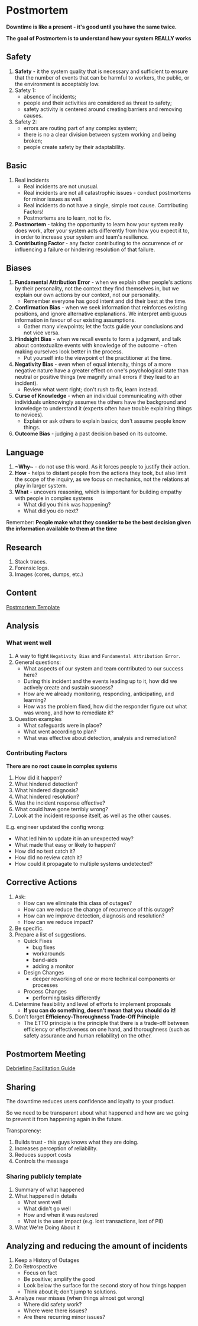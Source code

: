 # Postmortem
**Downtime is like a present - it's good until you have the same twice.**

**The goal of Postmortem is to understand how your system REALLY works**


## Safety
1. **Safety** - it the system quality that is necessary and sufficient to ensure that the number of events that can be harmful to workers, the public, or the environment is acceptably low.
1. Safety 1:
    * absence of incidents;
    * people and their activities are considered as threat to safety;
    * safety activity is centered around creating barriers and removing causes.
1. Safety 2:
    * errors are routing part of any complex system;
    * there is no a clear division between system working and being broken;
    * people create safety by their adaptability.

## Basic
1. Real incidents
    *  Real incidents are not unusual.
    *  Real incidents are not all catastrophic issues - conduct postmortems for minor issues as well.
    *  Real incidents do not have a single, simple root cause. Contributing Factors!
    *  Postmortems are to learn, not to fix.
1. **Postmortem** - taking the opportunity to learn how your system really does work, after your system acts differently from how you expect it to, in order to increase your system and team's resilience.
1. **Contributing Factor** - any factor contributing to the occurrence of or influencing a failure or hindering resolution of that failure.


## Biases
1. **Fundamental Attribution Error** - when we explain other people's actions by their personality, not the context they find themselves in, but we explain our own actions by our context, not our personality.
    * Remember everyone has good intent and did their best at the time.
1. **Confirmation Bias** - when we seek information that reinforces existing positions, and ignore alternative explanations. We interpret ambiguous information in favour of our existing assumptions.
    * Gather many viewpoints; let the facts guide your conclusions and not vice versa.
1. **Hindsight Bias** - when we recall events to form a judgment, and talk about contextualize events with knowledge of the outcome - often making ourselves look better in the process.
    * Put yourself into the viewpoint of the practitioner at the time.
1. **Negativity Bias** - even when of equal intensity, things of a more negative nature have a greater effect on one's psychological state than neutral or positive things (we magnify small errors if they lead to an incident).
    * Review what went right; don't rush to fix, learn instead.
1. **Curse of Knowledge** - when an individual communicating with other individuals unknowingly assumes the others have the background and knowledge to understand it (experts often have trouble explaining things to novices).
    * Explain or ask others to explain basics; don't assume people know things.
1. **Outcome Bias** - judging a past decision based on its outcome.

## Language
1. **~Why~** - do not use this word. As it forces people to justify their action.
1. **How** - helps to distant people from the actions they took, but also limit the scope of the inquiry, as we focus on mechanics, not the relations at play in larger system.
1. **What** - uncovers reasoning, which is important for building empathy with people in complex systems
    * What did you think was happening?
    * What did you do next?

Remember:
**People make what they consider to be the best decision given the information available to them at the time**

## Research
1. Stack traces.
1. Forensic logs.
1. Images (cores, dumps, etc.)


## Content
[Postmortem Template](https://docs.google.com/document/d/1-tKNWXPBsplAtkqXvksLUXS6VoC7D_qD80IGo2EAKbY/edit?usp=sharing)

## Analysis

### What went well
1. A way to fight `Negativity Bias` and `Fundamental Attribution Error`.
1. General questions:
    * What aspects of our system and team contributed to our success here?
    * During this incident and the events leading up to it, how did we actively create and sustain success?
    * How are we already monitoring, responding, anticipating, and learning?
    * How was the problem fixed, how did the responder figure out what was wrong, and how to remediate it?
1. Question examples
    * What safeguards were in place?
    * What went according to plan?
    * What was effective about detection, analysis and remediation?


### Contributing Factors
**There are no root cause in complex systems**
1. How did it happen?
1. What hindered detection?
1. What hindered diagnosis?
1. What hindered resolution?
1. Was the incident response effective?
1. What could have gone terribly wrong?
1. Look at the incident response itself, as well as the other causes.

E.g. engineer updated the config wrong:
* What led him to update it in an unexpected way?
* What made that easy or likely to happen?
* How did no test catch it?
* How did no review catch it?
* How could it propagate to multiple systems undetected?

## Corrective Actions
1. Ask:
    * How can we eliminate this class of outages?
    * How can we reduce the change of recurrence of this outage?
    * How can we improve detection, diagnosis and resolution?
    * How can we reduce impact?
1. Be specific.
1. Prepare a list of suggestions.
    * Quick Fixes
        * bug fixes
        * workarounds
        * band-aids
        * adding a monitor
    * Design Changes
        * deeper reworking of one or more technical components or processes
    * Process Changes
        * performing tasks differently
1. Determine feasibility and level of efforts to implement proposals
    * **If you can do something, doesn't mean that you should do it!**
1. Don't forget **Efficiency-Thoroughness Trade-Off Principle**
    * The ETTO principle is the principle that there is a trade-off between efficiency or effectiveness on one hand, and thoroughness (such as safety assurance and human reliability) on the other.


## Postmortem Meeting
[Debriefing Facilitation Guide](https://extfiles.etsy.com/DebriefingFacilitationGuide.pdf)


## Sharing
The downtime reduces users confidence and loyalty to your product.

So we need to be transparent about what happened and how are we going to prevent it from happening again in the future.

Transparency:
1. Builds trust - this guys knows what they are doing.
1. Increases perception of reliability.
1. Reduces support costs
1. Controls the message

### Sharing publicly template
1. Summary of what happened
1. What happened in details
    * What went well
    * What didn't go well
    * How and when it was restored
    * What is the user impact (e.g. lost transactions, lost of PII)
1. What We're Doing About it


## Analyzing and reducing the amount of incidents
1. Keep a History of Outages
1. Do Retrospective
    * Focus on fact
    * Be positive; amplify the good
    * Look below the surface for the second story of how things happen
    * Think about it; don't jump to solutions.
1. Analyze near misses (when things almost got wrong)
    * Where did safety work?
    * Where were there issues?
    * Are there recurring minor issues?


